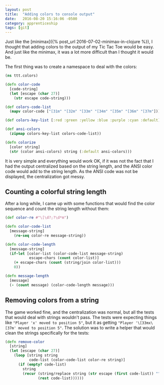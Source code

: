 ```yaml
---
layout: post
title:  "Adding colors to console output"
date:   2016-08-20 15:16:06 -0500
category: apprenticeship
tags: [git]
---
```


Just like the [minimax]({% post_url 2016-07-02-minimax-in-clojure %}), I thought that adding colors to the output of my Tic Tac Toe would be easy. And just like the minimax, it was a lot more difficult than I thought it would be. <!--more-->

The first thing was to create a namespace to deal with the colors:

```clojure
(ns ttt.colors)

(defn color-code
  [code-string]
  (let [escape (char 27)]
    (str escape code-string)))

(def colors-code-list
  (mapv color-code ["[31m" "[32m" "[33m" "[34m" "[35m" "[36m" "[37m"]))

(def colors-key-list [:red :green :yellow :blue :purple :cyan :default])

(def ansi-colors
  (zipmap colors-key-list colors-code-list))

(defn colorize
  [color string]
  (str (color ansi-colors) string (:default ansi-colors)))
```

It is very simple and everything would work OK, if it was not the fact that I had the output centralized based on the string length, and the ANSI color code would add to the string length. As the ANSI code was not be displayed, the centralization got messy.

## Counting a colorful string length

After a long while, I came up with some functions that would find the color sequence and count the string length without them:

```clojure
(def color-re #"\[\d?;?\d*m")

(defn color-code-list
  [message-string]
    (re-seq color-re message-string))

(defn color-code-length
  [message-string]
  (if-let [color-list (color-code-list message-string)
           escape-chars (count color-list)]
    (+ escape-chars (count (string/join color-list)))
    0))

(defn message-length
  [message]
  (- (count message) (color-code-length message)))
```

## Removing colors from a string

The game worked fine, and the centralization was normal, but all the tests that would deal with strings wouldn't pass. The tests were expecting things like `"Player 'x' moved to position 5"`, but it as getting `"Player '\[33mx\[37m' moved to position 5"`. The solution was to write a helper that would clean the strings specifically for the tests:

```clojure
(defn remove-color
  [string]
  (let [escape (char 27)]
    (loop [string string
           code-list (color-code-list color-re string)]
      (if (empty? code-list)
        string
        (recur (string/replace string (str escape (first code-list)) "")
               (rest code-list))))))
```
